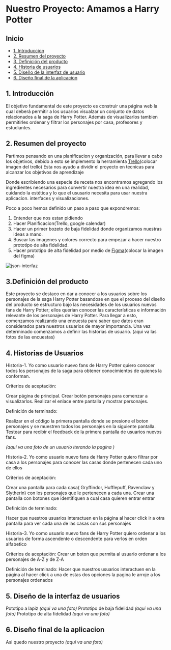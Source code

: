 # Nuestro Proyecto: Amamos a Harry Potter

## Inicio


* [1. Introduccion](#1-introduccion)
* [2. Resumen del proyecto](#2-resumen)
* [3. Definición del producto ](#3-Definicion)
* [4. Historia de usuarios](#4-Historia)
* [5. Diseño de la interfaz de usuario](#5-diseño)
* [6. Diseño final de la aplicacion ](#6-hacker-edition)



## 1. Introducción
El objetivo fundamental de este proyecto es  construir una página web la cual deberá permitir a los usuarios visualzar un conjunto de datos relacionados a la saga de Harry Potter. Además de visualizarlos tambien permitirles ordenar y filtrar los personajes por casa, profesores y estudiantes.  

## 2. Resumen del proyecto

Partimos pensando en una planificacion y organización, para llevar a cabo los objetivos, debido a esto se implemento la herramienta [Trello](https://trello.com/invite/b/TTwdmQHT/edbacbe0bdb2f2ed41096c422200969c/data-lovers)(colocar imagen del trello) Esta nos ayudo a dividir el proyecto en tecnicas para alcanzar los objetivos de aprendizaje

Donde escribiendo una especie de receta nos encontramos agregando los  ingredientes necesarios para convertir nuestra idea en una realidad, cuidando la estética y lo que el ususario necesita para usar nuestra aplicacion. interfaces y visualizaciones.

Poco a poco hemos definido un paso a paso que expondremos:

1. Entender que nos estan pidiendo
2. Hacer Planificacion(Trello, google calendar)
3. Hacer un primer bozeto de baja fidelidad donde organizamos nuestras ideas a mano.
4. Buscar las imagenes y colores correcto para empezar a hacer nuestro prototipo de alta fidelidad.
5. Hacer prototipo de alta fidelidad por medio de [Figma](https://www.figma.com/file/bqaSp8DrxUJ5YCDiRuS3MA/Untitled?node-id=33%3A6)(colocar la imagen del figma)

![json-interfaz](https://lh4.googleusercontent.com/Tn-RPXS26pVvOTdUzRT1KVaJ-_QbFs9SpcGLxSPE43fgbHaXtFgMUInuDt7kV41DkT1j8Tt29V0LxQW7SMtC6digOIhfTXSBKdwI08wUwhD3RAqlwy0hjfmhZ2BFe91mtmCSEqysfgk)

## 3.Definición del producto

Este proyecto se destaco en dar a conocer a los usuarios sobre los personajes de la saga Harry Potter basandose en que el proceso del diseño del producto se estructuro bajo las necesidades de los usuarios nuevos fans de Harry Potter; ellos querian conocer  las características e información relevante de los personajes de Harry Potter. Para llegar a esto, comenzamos realizando una encuesta para saber que datos eran considerados para nuestros usuarios de mayor importancia. Una vez determinado comenzamos a definir las historias de usuario.
(aqui va las fotos de las encuestas)

## 4. Historias de Usuarios 
 
 Historia-1.
 Yo como usuario nuevo fans de Harry Potter quiero conocer todos los personajes de la saga para obtener conocimientos de quienes la conforman.

Criterios de aceptación:

Crear página de principal.
Crear botón personajes para comenzar a visualizarlos.
Realizar el enlace entre pantalla y mostrar personajes.

Definición de terminado:

Realizar en el código la primera pantalla donde se presione el boton personajes y se muestren todos los personajes en la siguiente pantalla.
Testear para recibir el feedback de la primera pantalla de usuarios nuevos fans.

*(aqui va una foto de un usuario iterando la pagina )*

Historia-2. 
Yo como usuario nuevo fans de Harry Potter quiero filtrar por casa a los personajes para conocer las casas donde pertenecen cada uno de ellos

Criterios de aceptación:
 
 Crear una pantalla para cada casa( Gryffindor, Hufflepuff, Ravenclaw y Slytherin) con los personajes que le pertenecen a cada una.
 Crear una pantalla con  botones que identifiquen a cual casa quieren entrar entrar 
 
Definición de terminado:

Hacer que nuestros usuarios interactuen en la página al hacer click ir a otra pantalla para ver cada una de las casas con sus personajes

Historia-3. Yo como usuario nuevo fans de Harry Potter quiero ordenar a los usuarios de forma ascendente o descendente para verlos en orden alfabetico

Criterios de aceptación: 
 Crear un boton que permita al usuario ordenar a los personajes de A-Z y de Z-A

Definición de terminado:
Hacer que nuestros usuarios interactuen en la página al hacer click a una de estas dos opciones la pagina le arroje a los personajes ordenados

## 5. Diseño de la interfaz de usuarios

Pototipo a lapiz 
*(aqui va una foto)*
Prototipo de baja fidelidad 
*(aqui va una foto)*
Prototipo de alta fidelidad
*(aqui va una foto)*

## 6.  Diseño final de la aplicacion
Asi quedo nuestro proyecto 
*(aqui va una foto)*







